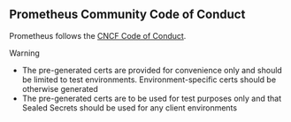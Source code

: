 ## Prometheus Community Code of Conduct

Prometheus follows the [CNCF Code of Conduct](https://github.com/cncf/foundation/blob/master/code-of-conduct.md).


> [!WARNING]  
> * The pre-generated certs are provided for convenience only and should be limited to test environments. Environment-specific certs should be otherwise generated
> * The pre-generated certs are to be used for test purposes only and that Sealed Secrets should be used for any client environments
